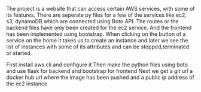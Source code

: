 The project is a website that can access certain AWS services, with some of its features. There are seperate py files for a few of the services like ec2, s3, dynamoDB which are connected using Boto API. The routes or the backend files have only been created for the ec2 service. And the frontend has been implemented using bootstrap. When clicking on the button of a service on the home it takes us to create an instance and later we see the list of instances with some of its attributes and can be stopped,terminated or started.

First install aws cli and configure it
Then make the python files using boto
and use flask for backend and bootstrap for frontend 
Next we get a git url a docker hub url where the image has been pushed and a public ip address of the ec2 instance